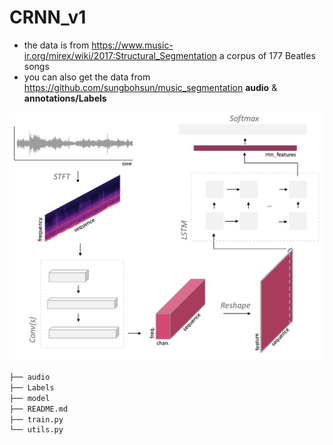 # CRNN_v1

* the data is from https://www.music-ir.org/mirex/wiki/2017:Structural_Segmentation a corpus of 177 Beatles songs  
* you can also get the data from https://github.com/sungbohsun/music_segmentation **audio** & **annotations/Labels**  

<img src="https://github.com/sungbohsun/CRNN_v1/blob/main/png/model.png" width="600" />  

```bash
├── audio
├── Labels
├── model
├── README.md
├── train.py
└── utils.py
```
